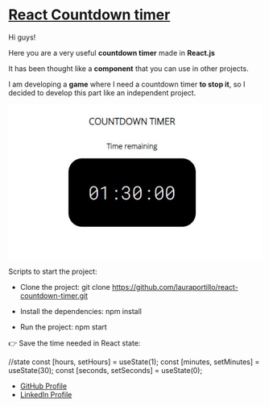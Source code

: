 # [React Countdown timer](https://lauraportillo.github.io/react-countdown-timer/)

Hi guys!

Here you are a very useful **countdown timer** made in **React.js**

It has been thought like a **component** that you can use in other projects.

I am developing a **game** where I need a countdown timer **to stop it**, so I decided to develop this part like an independent project.

<img align="center" src="https://github.com/lauraportillo/react-countdown-timer/blob/master/src/images/readme/gameStart.JPG">

Scripts to start the project:

- Clone the project:
  git clone https://github.com/lauraportillo/react-countdown-timer.git

- Install the dependencies:
  npm install

- Run the project:
  npm start

👉 Save the time needed in React state:

//state
const [hours, setHours] = useState(1);
const [minutes, setMinutes] = useState(30);
const [seconds, setSeconds] = useState(0);

- [GitHub Profile](https://github.com/lauraportillo)
- [LinkedIn Profile](https://www.linkedin.com/in/laura-portillo-rodr%C3%ADguez/)
